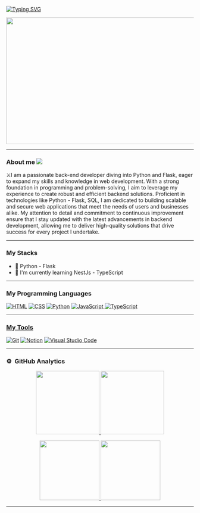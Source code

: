 

<p >
      <p aling="center">
          <a  href="https://github.com/Adaramendiz">
        <img src="https://readme-typing-svg.demolab.com?font=Fira+Code&pause=1000&color=0194DD&center=true&vCenter=true&random=false&width=1000&weight=700&size=30&lines=Andres+Aramendiz;Back-end+Developer" alt="Typing SVG" />
      </p>      
    </a>
</p>

<p align="center">
  <a href="https://github.com/Adaramendiz">
    <img height="340px" width="850px" src="https://i.imgur.com/GnyRCuS.png">
  </a>
</p>

<hr/>

###  About me  <img src="https://i.imgur.com/nhOH2qt.png"/>

⚔️I am a passionate back-end developer diving into Python and Flask, eager to expand my skills and knowledge in web development. With a strong foundation in programming and problem-solving, I aim to leverage my experience to create robust and efficient backend solutions. Proficient in technologies like Python - Flask, SQL, I am dedicated to building scalable and secure web applications that meet the needs of users and businesses alike. My attention to detail and commitment to continuous improvement ensure that I stay updated with the latest advancements in backend development, allowing me to deliver high-quality solutions that drive success for every project I undertake.

<hr/>

### My Stacks  

- 🛫 Python - Flask <br/>
- 🔭 I'm currently learning NestJs - TypeScript
<hr/>

 ### My Programming Languages

<p > 
	<a href="https://github.com/Adaramendiz"><img alt="HTML" src="https://img.shields.io/badge/HTML-14354C?logo=html5"></a>
	<a href="https://github.com/Adaramendiz"><img alt="CSS" src="https://img.shields.io/badge/CSS-14354C?logo=css3"></a>
	<a href="https://github.com/Adaramendiz"><img alt="Python" src="https://img.shields.io/badge/Python-14354C.svg?logo=python"></a>
	<a href="https://github.com/Adaramendiz"><img alt="JavaScript" src="https://img.shields.io/badge/JavaScript-14354C?logo=javascript">
	<a href="https://github.com/Adaramendiz"><img alt="TypeScript" src="https://img.shields.io/badge/TypeScript-14354C?logo=TypeScript">
 	



</p>

<hr/>

### My Tools 
<p>
  <a href="https://github.com/Adaramendiz"><img alt="Git" src="https://img.shields.io/badge/Git-14354C.svg?logo=git"></a>
  <a href="https://github.com/Adaramendiz"><img alt="Notion" src="https://img.shields.io/badge/Notion-14354C.svg?logo=notion"></a>
  <a href="https://github.com/Adaramendiz"><img alt="Visual Studio Code" src="https://img.shields.io/badge/Visual%20Studio%20Code-14354C.svg?logo=visual-studio-code&logoColor=0078d7"></a>
</p>

<hr/>

<!--###  Contact me

<p align="start">
	<a href="https://www.linkedin.com/in/andres-aramendiz/"><img src="https://img.shields.io/badge/linkedin-%230A66C2.svg?style=plastic&logo=linkedin&logoColor=white" alt="LinkedIn"/></a> 
	<a href="https://github.com/Adaramendiz"><img src="https://img.shields.io/badge/github-%23181717.svg?style=plastic&logo=github&logoColor=white" alt="GitHub"/></a>
</p>

<hr/> -->

### ⚙️ &nbsp;GitHub Analytics

<p align="center">
	<a href="https://github.com/Adaramendiz">
	  <img height="170em" src="https://github-readme-stats-eight-theta.vercel.app/api?username=Adaramendiz&show_icons=true&theme=algolia&include_all_commits=true&count_private=true"/>
	  <img height="170em" src="https://github-readme-stats.vercel.app/api?username=Adaramendiz&show_icons=true&theme=algolia"/>
	    <p align="center">
	      <a href="https://github.com/Adaramendiz">
	      <img height="160em"  src="https://github-readme-stats-eight-theta.vercel.app/api/top-langs/?username=Adaramendiz&layout=compact&langs_count=8&theme=algolia"/>
	      <img height="160em>" src="https://github-readme-streak-stats.herokuapp.com/?user=Adaramendiz&theme=algolia"/>
	    </p>
	</a>
</p>
<hr/>


